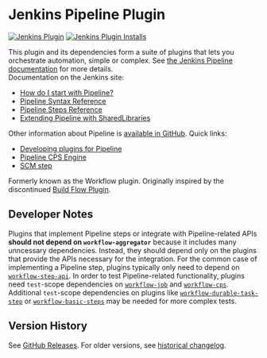 # Jenkins Pipeline Plugin
[![Jenkins Plugin](https://img.shields.io/jenkins/plugin/v/workflow-aggregator.svg)](https://plugins.jenkins.io/workflow-aggregator)
[![Jenkins Plugin Installs](https://img.shields.io/jenkins/plugin/i/workflow-aggregator.svg?color=blue)](https://plugins.jenkins.io/workflow-aggregator)

This plugin and its dependencies form a suite of plugins that lets you orchestrate automation, simple or
complex. See [the Jenkins Pipeline documentation](https://jenkins.io/doc/book/pipeline/) for more details.  
Documentation on the Jenkins site:

-   [How do I start with Pipeline?](https://jenkins.io/doc/pipeline/tour/hello-world/)
-   [Pipeline Syntax Reference](https://jenkins.io/doc/book/pipeline/syntax/)
-   [Pipeline Steps Reference](https://jenkins.io/doc/pipeline/steps)
-   [Extending Pipeline with SharedLibraries](https://jenkins.io/doc/book/pipeline/shared-libraries/)

Other information about Pipeline is [available in
GitHub](https://github.com/jenkinsci/pipeline-plugin). Quick links:

-   [Developing plugins for
    Pipeline](https://github.com/jenkinsci/pipeline-plugin/blob/master/DEVGUIDE.md)
-   [Pipeline CPS
    Engine](https://github.com/jenkinsci/workflow-cps-plugin)
-   [SCM
    step](https://github.com/jenkinsci/workflow-scm-step-plugin/blob/master/README.md)

Formerly known as the Workflow plugin. Originally inspired by the discontinued [Build
Flow Plugin](https://github.com/jenkinsci/build-flow-plugin).

## Developer Notes

Plugins that implement Pipeline steps or integrate with Pipeline-related APIs **should not depend on `workflow-aggregator`** because it includes many unncessary dependencies.
Instead, they should depend only on the plugins that provide the APIs necessary for the integration.
For the common case of implementing a Pipeline step, plugins typically only need to depend on [`workflow-step-api`](https://plugins.jenkins.io/workflow-step-api/).
In order to test Pipeline-related functionality, plugins need `test`-scope dependencies on [`workflow-job`](https://plugins.jenkins.io/workflow-job/) and [`workflow-cps`](https://plugins.jenkins.io/workflow-cps/).
Additional `test`-scope dependencies on plugins like [`workflow-durable-task-step`](https://plugins.jenkins.io/workflow-durable-task-step) or [`workflow-basic-steps`](https://plugins.jenkins.io/workflow-basic-steps) may be needed for more complex tests.

## Version History
See [GitHub Releases](https://github.com/jenkinsci/workflow-aggregator-plugin/releases).
For older versions, see [historical changelog](https://github.com/jenkinsci/workflow-aggregator-plugin/blob/972e0fa8cb807739dcaf07be76e531aad72b847e/CHANGELOG.md).
